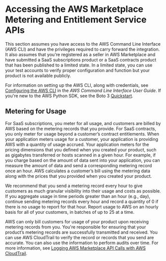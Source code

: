 # Accessing the AWS Marketplace Metering and Entitlement Service APIs<a name="accessing-the-aws-marketplace-metering-and-entitlement-apis"></a>

 This section assumes you have access to the AWS Command Line Interface \(AWS CLI\) and have the privileges required to carry forward the integration\. It also assumes that you're registered as a seller in AWS Marketplace and have submitted a SaaS subscriptions product or a SaaS contracts product that has been published to a limited state\. In a limited state, you can use your test accounts to verify proper configuration and function but your product is not available publicly\. 

 For information on setting up the AWS CLI, along with credentials, see [Configuring the AWS CLI](http://docs.aws.amazon.com/cli/latest/userguide/cli-chap-getting-started.html) in the *AWS Command Line Interface User Guide*\. If you're new to the AWS Python SDK, see the Boto 3 [Quickstart](https://boto3.readthedocs.io/en/latest/guide/quickstart.html)\. 

## Metering for Usage<a name="metering-for-usage"></a>

 For SaaS subscriptions, you meter for all usage, and customers are billed by AWS based on the metering records that you provide\. For SaaS contracts, you only meter for usage beyond a customer’s contract entitlements\. When your application meters usage for a customer, your application is providing AWS with a quantity of usage accrued\. Your application meters for the pricing dimensions that you defined when you created your product, such as gigabytes transferred or hosts scanned in a given hour\. For example, if you charge based on the amount of data sent into your application, you can measure the amount of data and send a corresponding metering record once an hour\. AWS calculates a customer’s bill using the metering data along with the prices that you provided when you created your product\.

 We recommend that you send a metering record every hour to give customers as much granular visibility into their usage and costs as possible\. If you aggregate usage in time periods greater than an hour \(e\.g\., day\), continue sending metering records every hour and record a quantity of 0 if there is no usage to report for that hour\. Report usage to AWS on an hourly basis for all of your customers, in batches of up to 25 at a time\. 

 AWS can only bill customers for usage of your product upon receiving metering records from you\. You're responsible for ensuring that your product’s metering records are successfully transmitted and received\. You can use AWS CloudTrail to verify the record or records that you send are accurate\. You can also use the information to perform audits over time\. For more information, see [Logging AWS Marketplace API Calls with AWS CloudTrail](logging-aws-marketplace-api-calls-with-aws-cloudtrail.md)\. 